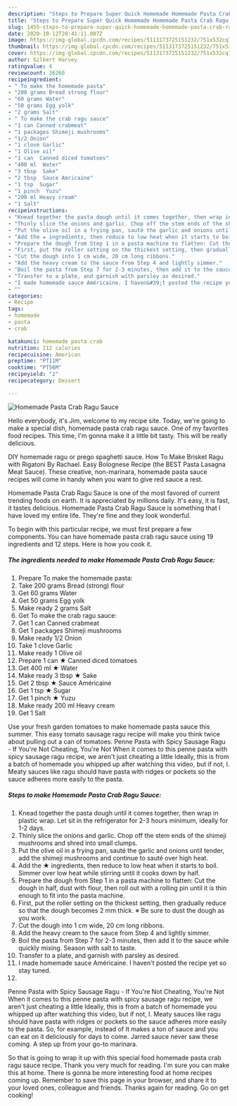 ```yaml
---
description: "Steps to Prepare Super Quick Homemade Homemade Pasta Crab Ragu Sauce"
title: "Steps to Prepare Super Quick Homemade Homemade Pasta Crab Ragu Sauce"
slug: 1455-steps-to-prepare-super-quick-homemade-homemade-pasta-crab-ragu-sauce
date: 2020-10-12T20:41:11.007Z
image: https://img-global.cpcdn.com/recipes/5113173725151232/751x532cq70/homemade-pasta-crab-ragu-sauce-recipe-main-photo.jpg
thumbnail: https://img-global.cpcdn.com/recipes/5113173725151232/751x532cq70/homemade-pasta-crab-ragu-sauce-recipe-main-photo.jpg
cover: https://img-global.cpcdn.com/recipes/5113173725151232/751x532cq70/homemade-pasta-crab-ragu-sauce-recipe-main-photo.jpg
author: Gilbert Harvey
ratingvalue: 4
reviewcount: 36260
recipeingredient:
- " To make the homemade pasta"
- "200 grams Bread strong flour"
- "60 grams Water"
- "50 grams Egg yolk"
- "2 grams Salt"
- " To make the crab ragu sauce"
- "1 can Canned crabmeat"
- "1 packages Shimeji mushrooms"
- "1/2 Onion"
- "1 clove Garlic"
- "1 Olive oil"
- "1 can  Canned diced tomatoes"
- "400 ml  Water"
- "3 tbsp  Sake"
- "2 tbsp  Sauce Amricaine"
- "1 tsp  Sugar"
- "1 pinch  Yuzu"
- "200 ml Heavy cream"
- "1 Salt"
recipeinstructions:
- "Knead together the pasta dough until it comes together, then wrap in plastic wrap. Let sit in the refrigerator for 2-3 hours minimum, ideally for 1-2 days."
- "Thinly slice the onions and garlic. Chop off the stem ends of the shimeji mushrooms and shred into small clumps."
- "Put the olive oil in a frying pan, sauté the garlic and onions until tender, add the shimeji mushrooms and continue to sauté over high heat."
- "Add the ★ ingredients, then reduce to low heat when it starts to boil. Simmer over low heat while stirring until it cooks down by half."
- "Prepare the dough from Step 1 in a pasta machine to flatten: Cut the dough in half, dust with flour, then roll out with a rolling pin until it is thin enough to fit into the pasta machine."
- "First, put the roller setting on the thickest setting, then gradually reduce so that the dough becomes 2 mm thick. ※ Be sure to dust the dough as you work."
- "Cut the dough into 1 cm wide, 20 cm long ribbons."
- "Add the heavy cream to the sauce from Step 4 and lightly simmer."
- "Boil the pasta from Step 7 for 2-3 minutes, then add it to the sauce while quickly mixing. Season with salt to taste."
- "Transfer to a plate, and garnish with parsley as desired."
- "I made homemade sauce Américaine. I haven&#39;t posted the recipe yet so stay tuned."
- ""
categories:
- Recipe
tags:
- homemade
- pasta
- crab

katakunci: homemade pasta crab 
nutrition: 212 calories
recipecuisine: American
preptime: "PT11M"
cooktime: "PT56M"
recipeyield: "2"
recipecategory: Dessert

---
```



![Homemade Pasta Crab Ragu Sauce](https://img-global.cpcdn.com/recipes/5113173725151232/751x532cq70/homemade-pasta-crab-ragu-sauce-recipe-main-photo.jpg)

Hello everybody, it's Jim, welcome to my recipe site. Today, we're going to make a special dish, homemade pasta crab ragu sauce. One of my favorites food recipes. This time, I'm gonna make it a little bit tasty. This will be really delicious.

DIY homemade ragu or prego spaghetti sauce. How To Make Brisket Ragu with Rigatoni By Rachael. Easy Bolognese Recipe (the BEST Pasta Lasagna Meat Sauce). These creative, non-marinara, homemade pasta sauce recipes will come in handy when you want to give red sauce a rest.

Homemade Pasta Crab Ragu Sauce is one of the most favored of current trending foods on earth. It is appreciated by millions daily. It's easy, it is fast, it tastes delicious. Homemade Pasta Crab Ragu Sauce is something that I have loved my entire life. They're fine and they look wonderful.


To begin with this particular recipe, we must first prepare a few components. You can have homemade pasta crab ragu sauce using 19 ingredients and 12 steps. Here is how you cook it.

<!--inarticleads1-->

##### The ingredients needed to make Homemade Pasta Crab Ragu Sauce:

1. Prepare  To make the homemade pasta:
1. Take 200 grams Bread (strong) flour
1. Get 60 grams Water
1. Get 50 grams Egg yolk
1. Make ready 2 grams Salt
1. Get  To make the crab ragu sauce:
1. Get 1 can Canned crabmeat
1. Get 1 packages Shimeji mushrooms
1. Make ready 1/2 Onion
1. Take 1 clove Garlic
1. Make ready 1 Olive oil
1. Prepare 1 can ★ Canned diced tomatoes
1. Get 400 ml ★ Water
1. Make ready 3 tbsp ★ Sake
1. Get 2 tbsp ★ Sauce Américaine
1. Get 1 tsp ★ Sugar
1. Get 1 pinch ★ Yuzu
1. Make ready 200 ml Heavy cream
1. Get 1 Salt


Use your fresh garden tomatoes to make homemade pasta sauce this summer. This easy tomato sausage ragu recipe will make you think twice about pulling out a can of tomatoes. Penne Pasta with Spicy Sausage Ragu - If You&#39;re Not Cheating, You&#39;re Not When it comes to this penne pasta with spicy sausage ragu recipe, we aren&#39;t just cheating a little Ideally, this is from a batch of homemade you whipped up after watching this video, but if not, I. Meaty sauces like ragu should have pasta with ridges or pockets so the sauce adheres more easily to the pasta. 

<!--inarticleads2-->

##### Steps to make Homemade Pasta Crab Ragu Sauce:

1. Knead together the pasta dough until it comes together, then wrap in plastic wrap. Let sit in the refrigerator for 2-3 hours minimum, ideally for 1-2 days.
1. Thinly slice the onions and garlic. Chop off the stem ends of the shimeji mushrooms and shred into small clumps.
1. Put the olive oil in a frying pan, sauté the garlic and onions until tender, add the shimeji mushrooms and continue to sauté over high heat.
1. Add the ★ ingredients, then reduce to low heat when it starts to boil. Simmer over low heat while stirring until it cooks down by half.
1. Prepare the dough from Step 1 in a pasta machine to flatten: Cut the dough in half, dust with flour, then roll out with a rolling pin until it is thin enough to fit into the pasta machine.
1. First, put the roller setting on the thickest setting, then gradually reduce so that the dough becomes 2 mm thick. ※ Be sure to dust the dough as you work.
1. Cut the dough into 1 cm wide, 20 cm long ribbons.
1. Add the heavy cream to the sauce from Step 4 and lightly simmer.
1. Boil the pasta from Step 7 for 2-3 minutes, then add it to the sauce while quickly mixing. Season with salt to taste.
1. Transfer to a plate, and garnish with parsley as desired.
1. I made homemade sauce Américaine. I haven&#39;t posted the recipe yet so stay tuned.
1. 


Penne Pasta with Spicy Sausage Ragu - If You&#39;re Not Cheating, You&#39;re Not When it comes to this penne pasta with spicy sausage ragu recipe, we aren&#39;t just cheating a little Ideally, this is from a batch of homemade you whipped up after watching this video, but if not, I. Meaty sauces like ragu should have pasta with ridges or pockets so the sauce adheres more easily to the pasta. So, for example, instead of It makes a ton of sauce and you can eat on it deliciously for days to come. Jarred sauce never saw these coming. A step up from your go-to marinara. 

So that is going to wrap it up with this special food homemade pasta crab ragu sauce recipe. Thank you very much for reading. I'm sure you can make this at home. There is gonna be more interesting food at home recipes coming up. Remember to save this page in your browser, and share it to your loved ones, colleague and friends. Thanks again for reading. Go on get cooking!
